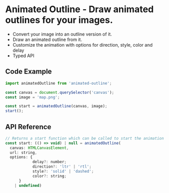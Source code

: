 # Animated Outline - Draw animated outlines for your images.

- Convert your image into an outline version of it.
- Draw an animated outline from it.
- Customize the animation with options for direction, style, color and delay
- Typed API

## Code Example

```js
import animatedOutline from 'animated-outline';

const canvas = document.querySelector('canvas');
const image = 'map.png';

const start = animatedOutline(canvas, image);
start();
```

## API Reference

```js
// Returns a start function which can be called to start the animation
const start: (() => void) | null = animatedOutline(
  canvas: HTMLCanvasElement,
  url: string,
  options: {
			delay?: number;
			direction?: 'ltr' | 'rtl';
			style?: 'solid' | 'dashed';
			color?: string;
	  }
	| undefined)
```
